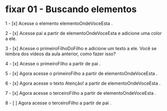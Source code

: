 # fixar 01 - Buscando elementos

  1 - [x] Acesse o elemento elementoOndeVoceEsta .

  2 - [x] Acesse pai a partir de elementoOndeVoceEsta e adicione uma color a ele.

  3 - [x] Acesse o primeiroFilhoDoFilho e adicione um texto a ele. Você se lembra dos vídeos da 
  aula anterior, como fazer isso?

  4 - [x] Acesse o primeiroFilho a partir de pai .

  5 - [x] Agora acesse o primeiroFilho a partir de elementoOndeVoceEsta .

  6 - [x] Agora acesse o texto Atenção! a partir de elementoOndeVoceEsta .

  7 - [x] Agora acesse o terceiroFilho a partir de elementoOndeVoceEsta .

  8 - [ ] Agora acesse o terceiroFilho a partir de pai .

